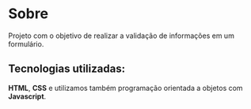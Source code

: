 # Sobre

Projeto com o objetivo de realizar a validação de informações em um formulário.


## Tecnologias utilizadas:

**HTML**, **CSS** e utilizamos também programação orientada a objetos com **Javascript**.
